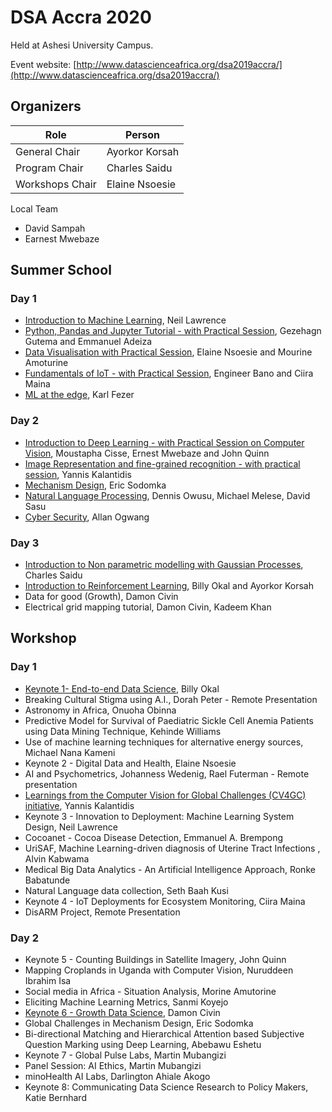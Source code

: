 # DSA Accra 2020

Held at Ashesi University Campus.

Event website: [http://www.datascienceafrica.org/dsa2019accra/](http://www.datascienceafrica.org/dsa2019accra/)

## Organizers

| Role 				| Person 			|
| ----------------- | ------ 			|
| General Chair 	| Ayorkor Korsah 	|
| Program Chair 	| Charles Saidu 	|
| Workshops Chair 	| Elaine Nsoesie 	|


Local Team
 - David Sampah
 - Earnest Mwebaze

## Summer School

### Day 1
- [Introduction to Machine Learning](https://inverseprobability.com/2017/07/17/what-is-machine-learning), Neil Lawrence
- [Python, Pandas and Jupyter Tutorial - with Practical Session](https://drive.google.com/file/d/1rRm19WyMAdd7VbeOkF_uH_KCyV-6XFlh/view), Gezehagn Gutema and Emmanuel Adeiza
- [Data Visualisation with Practical Session](http://www.datascienceafrica.org/dsa2019addis/assets/DSA_Visualization.zip), Elaine Nsoesie and Mourine Amoturine
- [Fundamentals of IoT - with Practical Session](todo), Engineer Bano and Ciira Maina
- [ML at the edge](http://www.datascienceafrica.org/dsa2019accra/assets/Arm-DSA.pptx), Karl Fezer

### Day 2
- [Introduction to Deep Learning - with Practical Session on Computer Vision](https://github.com/emwebaze/dsa2019cv/raw/master/cassava_disease_detection.ipynb), Moustapha Cisse, Ernest Mwebaze and John Quinn
- [Image Representation and fine-grained recognition - with practical session](https://tinyurl.com/y548q86c), Yannis Kalantidis
- [Mechanism Design](http://www.datascienceafrica.org/dsa2019accra/assets/Accra%20mechanism%20design%20tutorial%20-%20good.pdf), Eric Sodomka
- [Natural Language Processing](http://www.datascienceafrica.org/dsa2019accra/assets/NLP-DSA-Accra.zip), Dennis Owusu, Michael Melese, David Sasu
- [Cyber Security](http://www.datascienceafrica.org/dsa2019accra/assets/DS_Africa-CyberSecurity.pdf), Allan Ogwang

### Day 3
- [Introduction to Non parametric modelling with Gaussian Processes](http://www.datascienceafrica.org/dsa2019accra/assets/Charles_i_saidu_gaussian_processes.zip), Charles Saidu
- [Introduction to Reinforcement Learning](http://www.datascienceafrica.org/dsa2019accra/assets/rl-material-accra2019.zip), Billy Okal and Ayorkor Korsah
- Data for good (Growth), Damon Civin
- Electrical grid mapping tutorial, Damon Civin, Kadeem Khan


## Workshop

### Day 1
- [Keynote 1- End-to-end Data Science](http://www.datascienceafrica.org/dsa2019accra/assets/end-to-end-keynote.pdf), Billy Okal
- Breaking Cultural Stigma using A.I., Dorah Peter - Remote Presentation
- Astronomy in Africa, Onuoha Obinna
- Predictive Model for Survival of Paediatric Sickle Cell Anemia Patients using Data Mining Technique, Kehinde Williams
- Use of machine learning techniques for alternative energy sources, Michael Nana Kameni
- Keynote 2 - Digital Data and Health, Elaine Nsoesie
- AI and Psychometrics, Johanness Wedenig, Rael Futerman - Remote presentation
- [Learnings from the Computer Vision for Global Challenges (CV4GC) initiative](https://www.skamalas.com/resources/DSA_talk_on_CV4GC.pdf), Yannis Kalantidis
- Keynote 3 - Innovation to Deployment: Machine Learning System Design, Neil Lawrence
- Cocoanet - Cocoa Disease Detection, Emmanuel A. Brempong
- UriSAF, Machine Learning-driven diagnosis of Uterine Tract Infections , Alvin Kabwama
- Medical Big Data Analytics - An Artificial Intelligence Approach, Ronke Babatunde
- Natural Language data collection, Seth Baah Kusi
- Keynote 4 - IoT Deployments for Ecosystem Monitoring, Ciira Maina
- DisARM Project, Remote Presentation

### Day 2
- Keynote 5 - Counting Buildings in Satellite Imagery, John Quinn
- Mapping Croplands in Uganda with Computer Vision, Nuruddeen Ibrahim Isa
- Social media in Africa - Situation Analysis, Morine Amutorine
- Eliciting Machine Learning Metrics, Sanmi Koyejo
- [Keynote 6 - Growth Data Science](http://www.datascienceafrica.org/dsa2019accra/assets/DSA2019%20-%20Accra_%20Growth.pdf), Damon Civin
- Global Challenges in Mechanism Design, Eric Sodomka
- Bi-directional Matching and Hierarchical Attention based Subjective Question Marking using Deep Learning, Abebawu Eshetu
- Keynote 7 - Global Pulse Labs, Martin Mubangizi
- Panel Session: AI Ethics, Martin Mubangizi
- minoHealth AI Labs, Darlington Ahiale Akogo
- Keynote 8: Communicating Data Science Research to Policy Makers, Katie Bernhard
